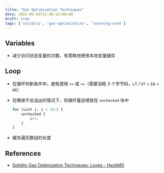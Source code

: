 ```yaml
---
title: "Gas Optimization Techniques"
date: 2023-06-03T22:46:51+08:00
draft: true
tags: ['solidity', 'gas-optimization', 'learning-note']
---
```


## Variables

- 减少访问状态变量的次数，有策略地使用本地变量缓存

## Loop

- 在循环判断条件中，避免使用 `>=` 或 `<=`（需要消耗 3 个字节码，`LT` / `GT` + `EQ` + `OR`）
- 在确保不会溢出的情况下，将循环量自增放在 `unchecked` 块中

    ```js
    for (uint i; i < 10;) {
        unchecked {
            i++;
        }
    }
    ```

- 缓存遍历数组的长度

## References

- [Solidity Gas Optimization Techniques: Loops - HackMD](https://hackmd.io/@totomanov/gas-optimization-loops)